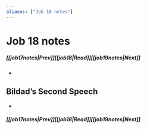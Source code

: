 ```yaml
---
aliases: ["Job 18 notes"]
---
```

# Job 18 notes
##### <span class=arrow-left></span>[[job17notes|Prev]]<span class=navigation-separator></span>[[job18|Read]]<span class=navigation-separator></span>[[job19notes|Next]]<span class=arrow-right></span>
- 
## Bildad’s Second Speech
- 
##### <span class=arrow-left></span>[[job17notes|Prev]]<span class=navigation-separator></span>[[job18|Read]]<span class=navigation-separator></span>[[job19notes|Next]]<span class=arrow-right></span>